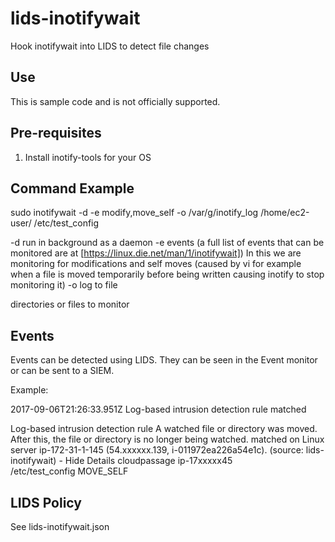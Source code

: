 # lids-inotifywait
Hook inotifywait into LIDS to detect file changes

Use
-

This is sample code and is not officially supported.  

Pre-requisites
-

1) Install inotify-tools for your OS

Command Example
-

sudo inotifywait -d -e modify,move_self -o /var/g/inotify_log /home/ec2-user/ /etc/test_config

-d run in background as a daemon
-e events (a full list of events that can be monitored are at [https://linux.die.net/man/1/inotifywait])  In this
we are monitoring for modifications and self moves (caused by vi for example when a file is moved temporarily before
being written causing inotify to stop monitoring it)
-o log to file

directories or files to monitor

Events
-

Events can be detected using LIDS.  They can be seen in the Event monitor or can be sent to a SIEM.

Example:

2017-09-06T21:26:33.951Z	Log-based intrusion detection rule matched

Log-based intrusion detection rule A watched file or directory was moved. After this, the file or directory is no longer being watched. matched on Linux server ip-172-31-1-145 (54.xxxxxx.139, i-011972ea226a54e1c). (source: lids-inotifywait) - Hide Details
cloudpassage	ip-17xxxxx45	
/etc/test_config MOVE_SELF

LIDS Policy
-

See lids-inotifywait.json
 
